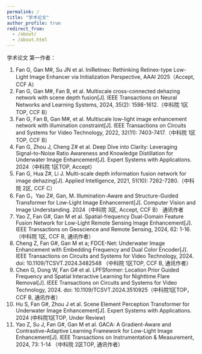 ```yaml
---
permalink: /
title: "学术论文"
author_profile: true
redirect_from: 
  - /about/
  - /about.html
---
```


学术论文
第一作者：
1.	Fan G, Gan M#, Su JN et al. IniRetinex: Rethinking Retinex-type Low-Light Image Enhancer via Initialization Perspective, AAAI 2025（Accept, CCF A）
2.	Fan G, Gan M#, Fan B, et al. Multiscale cross-connected dehazing network with scene depth fusion[J]. IEEE Transactions on Neural Networks and Learning Systems, 2024, 35(2): 1598-1612.（中科院 1区TOP, CCF B）
3.	Fan G, Fan B, Gan M#, et al. Multiscale low-light image enhancement network with illumination constraint[J]. IEEE Transactions on Circuits and Systems for Video Technology, 2022, 32(11): 7403-7417.（中科院 1区TOP, CCF B）
4.	Fan G, Zhou J, Cheng Z# et al. Deep Dive into Clarity: Leveraging Signal-to-Noise Ratio Awareness and Knowledge Distillation for Underwater Image Enhancement[J]. Expert Systems with Applications. 2024（中科院 1区TOP, Accept）
5.	Fan G, Hua Z#, Li J. Multi-scale depth information fusion network for image dehazing[J]. Applied Intelligence, 2021, 51(10): 7262-7280.（中科院 2区, CCF C）
6.	Fan G，Yao Z#, Gan, M. Illumination-Aware and Structure-Guided Transformer for Low-Light Image Enhancement[J]. Computer Vision and Image Understanding. 2024（中科院 3区, Accept, CCF B）
通讯作者
1.	Yao Z, Fan G#, Gan M et al. Spatial-frequency Dual-Domain Feature Fusion Network for Low-Light Remote Sensing Image Enhancement[J]. IEEE Transactions on Geoscience and Remote Sensing, 2024, 62: 1-16.（中科院 1区, CCF B, 通讯作者）
2.	Cheng Z, Fan G#, Gan M et a; FDCE-Net: Underwater Image Enhancement with Embedding Frequency and Dual Color Encoder[J]. IEEE Transactions on Circuits and Systems for Video Technology, 2024. doi: 10.1109/TCSVT.2024.3482548 （中科院 1区TOP, CCF B, 通讯作者）
3.	Chen G, Dong W, Fan G# et al. LPFSformer: Location Prior Guided Frequency and Spatial Interactive Learning for Nighttime Flare Removal[J]. IEEE Transactions on Circuits and Systems for Video Technology, 2024. doi: 10.1109/TCSVT.2024.3510925（中科院1区TOP，CCF B, 通讯作者）
4.	Hu S, Fan G#, Zhou J et al. Scene Element Perception Transformer for Underwater Image Enhancement[J]. Expert Systems with Applications. 2024 (中科院1区TOP, Under Review)
5.	Yao Z, Su J, Fan G#, Gan M et al. GACA: A Gradient-Aware and Contrastive-Adaptive Learning Framework for Low-Light Image Enhancement[J]. IEEE Transactions on Instrumentation & Measurement, 2024, 73: 1-14 （中科院 2区TOP, 通讯作者）
